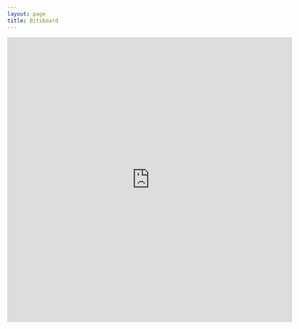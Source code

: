 ```yaml
---
layout: page
title: Bitsboard
---
```

<style>
  body {
    margin: 0;
  }

  iframe {
    display: block;
    background: auto;
    border: none;
    width: 640px;
    height: 640px;
  }
</style>
<iframe src="https://bitsquit.notion.site/fe095afcbdde47f6870da2c9a551cb98?v=916bdc10e21c444e96c57a6c550121bd"></iframe>